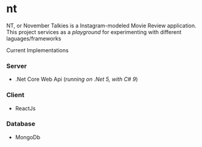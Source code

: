 # nt
NT, or November Talkies is a Instagram-modeled Movie Review application. This project services as a _playground_ for experimenting with different laguages/frameworks

Current Implementations

### Server ###
* .Net Core Web Api (_running on .Net 5, with C# 9_)

### Client ###
* ReactJs

### Database ###
* MongoDb
